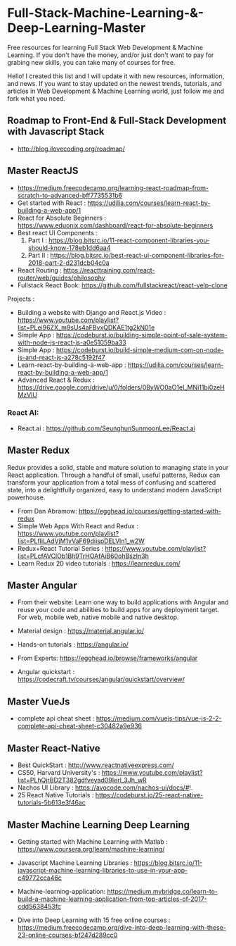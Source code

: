 # Full-Stack-Machine-Learning-&-Deep-Learning-Master
Free resources for learning Full Stack Web Development & Machine Learning.
If you don't have the money, and/or just don't want to pay for grabing new skills, you can take many of courses for free.

Hello! I created this list and I will update it with new resources, information, and news. If you want to stay updated on the newest trends, tutorials, and articles in Web Development & Machine Learning world, just follow me and fork what you need.






## Roadmap to Front-End & Full-Stack Development with Javascript Stack

* http://blog.ilovecoding.org/roadmap/



## Master ReactJS

* https://medium.freecodecamp.org/learning-react-roadmap-from-scratch-to-advanced-bff7735531b6
* Get started with React :  https://udilia.com/courses/learn-react-by-building-a-web-app/1
* React for Absolute Beginners : https://www.eduonix.com/dashboard/react-for-absolute-beginners
* Best react UI Components : 
  1. Part I : https://blog.bitsrc.io/11-react-component-libraries-you-should-know-178eb1dd6aa4
  2. Part II : https://blog.bitsrc.io/best-react-ui-component-libraries-for-2018-part-2-d231dcb04c0a
* React Routing : https://reacttraining.com/react-router/web/guides/philosophy 
* Fullstack React Book: https://github.com/fullstackreact/react-yelp-clone


Projects : 

* Building a website with Django and React.js Video : https://www.youtube.com/playlist?list=PLei96ZX_m9sUs4aFBvxQDKAE1tg2kN01e
* Simple App : https://codeburst.io/building-simple-point-of-sale-system-with-node-js-react-js-a0e51059ba33
* Simple App : https://codeburst.io/build-simple-medium-com-on-node-js-and-react-js-a278c5192f47
* Learn-react-by-building-a-web-app : https://udilia.com/courses/learn-react-by-building-a-web-app/1
* Advanced React & Redux : https://drive.google.com/drive/u/0/folders/0ByWO0aO1eI_MNi11bi0zeHMzVlU

### React AI:

* React.ai : https://github.com/SeunghunSunmoonLee/React.ai 

## Master Redux

Redux provides a solid, stable and mature solution to managing state in your React application. Through a handful of small, useful patterns, Redux can transform your application from a total mess of confusing and scattered state, into a delightfully organized, easy to understand modern JavaScript powerhouse.

* From Dan Abramow: https://egghead.io/courses/getting-started-with-redux
* Simple Web Apps With React and Redux : https://www.youtube.com/playlist?list=PLfIiLAdVjM1vVaF69diispDELVln1_w2W
* Redux+React Tutorial Series : https://www.youtube.com/playlist?list=PLcfAVClOb1Bh9TrHOAfAiB60ohBszIn3h
* Learn Redux 20 video tutorials : https://learnredux.com/


##  Master Angular

* From their website: Learn one way to build applications with Angular and reuse your code and abilities to build apps for any deployment target. For web, mobile web, native mobile and native desktop.

* Material design : https://material.angular.io/
* Hands-on tutorials : https://angular.io/

* From Experts: https://egghead.io/browse/frameworks/angular
* Angular quickstart : https://codecraft.tv/courses/angular/quickstart/overview/


## Master VueJs


* complete api cheat sheet : https://medium.com/vuejs-tips/vue-js-2-2-complete-api-cheat-sheet-c30482a9e936


## Master React-Native

* Best QuickStart : http://www.reactnativeexpress.com/
* CS50, Harvard University's : https://www.youtube.com/playlist?list=PLhQjrBD2T382gdfveyad09Ierl_3Jh_wR
* Nachos UI Library : https://avocode.com/nachos-ui/docs/#!.
* 25 React Native Tutorials : https://codeburst.io/25-react-native-tutorials-5b613e3f46ac



## Master Machine Learning Deep Learning

* Getting started with Machine Learning with Matlab : https://www.coursera.org/learn/machine-learning/ 
* Javascript Machine Learning Libraries : https://blog.bitsrc.io/11-javascript-machine-learning-libraries-to-use-in-your-app-c49772cca46c

* Machine-learning-application: https://medium.mybridge.co/learn-to-build-a-machine-learning-application-from-top-articles-of-2017-cdd5638453fc

* Dive into Deep Learning with 15 free online courses : https://medium.freecodecamp.org/dive-into-deep-learning-with-these-23-online-courses-bf247d289cc0
 




